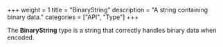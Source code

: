 +++
weight = 1
title = "BinaryString"
description = "A string containing binary data."
categories = ["API", "Type"]
+++

The **BinaryString** type is a string that correctly handles binary data
when encoded.